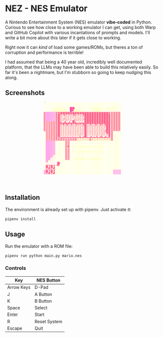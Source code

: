 # NEZ - NES Emulator

A Nintendo Entertainment System (NES) emulator **vibe-coded** in Python. Curious to see how close to a working emulator I can get, using both Warp and GitHub Copilot with various incantations of prompts and models. I'll write a bit more about this later if it gets close to working.

Right now it can _kind_ of load some games/ROMs, but theres a ton of corruption and performance is terrible!

I had assumed that being a 40 year old, incredibly well documented platform, that the LLMs may have been able to build this relatively easily. So far it's been a nightmare, but I'm stubborn so going to keep nudging this along.

## Screenshots

<p align="center">
    <img src="screenshots/c1.png" alt="Screenshot of NEZ running" width="50%">
</p>

&nbsp;

## Installation

The environment is already set up with pipenv. Just activate it:

```bash
pipenv install
```

## Usage

Run the emulator with a ROM file:

```bash
pipenv run python main.py mario.nes
```

### Controls

| Key | NES Button |
|-----|------------|
| Arrow Keys | D-Pad |
| J | A Button |
| K | B Button |
| Space | Select |
| Enter | Start |
| R | Reset System |
| Escape | Quit |
